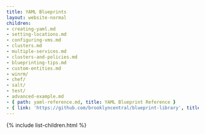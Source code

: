 ```yaml
---
title: YAML Blueprints
layout: website-normal
children:
- creating-yaml.md
- setting-locations.md
- configuring-vms.md
- clusters.md
- multiple-services.md
- clusters-and-policies.md
- blueprinting-tips.md
- custom-entities.md
- winrm/
- chef/
- salt/
- test/
- advanced-example.md
- { path: yaml-reference.md, title: YAML Blueprint Reference }
- { link: 'https://github.com/brooklyncentral/blueprint-library', title: 'GitHub Blueprint Library' }
---
```



{% include list-children.html %}
